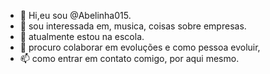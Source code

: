 - 👋 Hi,eu sou @Abelinha015.
- 👀 sou interessada em, musica, coisas sobre empresas.
- 🌱 atualmente estou na escola.
- 💞️ procuro colaborar em evoluções e como pessoa evoluir,
- 📫 como entrar em contato comigo, por aqui mesmo.
